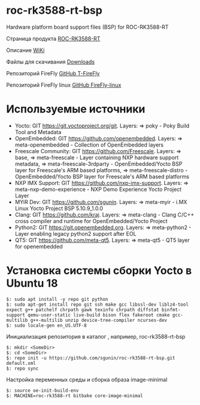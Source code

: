 # roc-rk3588-rt-bsp
Hardware platform board support files (BSP) for ROC-RK3588-RT

Страница продукта [ROC-RK3588-RT](https://en.t-firefly.com/product/industry/rocrk3588rt)

Описание [WiKi](https://wiki.t-firefly.com/en/ROC-RK3588-RT/index.html)

Файлы для скачивания [Downloads](https://en.t-firefly.com/doc/download/207.html)

Репозиторий FireFly [GitHub T-FireFly](https://github.com/T-Firefly)

Репозиторий FireFly linux [GitHub FireFly-linux](https://gitlab.com/firefly-linux)

# Используемые источники

- Yocto: GIT https://git.yoctoproject.org/git. Layers: 
	=> poky - Poky Build Tool and Metadata
- OpenEmbedded: GIT https://github.com/openembedded. Layers: 
	=> meta-openembedded - Collection of OpenEmbedded layers
- Freescale Community: GIT https://github.com/Freescale. Layers: 
	=> base,
	=> meta-freescale - Layer containing NXP hardware support metadata, 
	=> meta-freescale-3rdparty - OpenEmbedded/Yocto BSP layer for Freescale's ARM based platforms,
	=> meta-freescale-distro - OpenEmbedded/Yocto BSP layer for Freescale's ARM based platforms
- NXP IMX Support: GIT https://github.com/nxp-imx-support. Layers: 
	=> meta-nxp-demo-experience - NXP Demo Experience Yocto Project Layer
- MYiR Dev: GIT https://github.com/sgunin. Layers: 
	=> meta-myir - i.MX Linux Yocto Project BSP 5.10.9_1.0.0
- Clang: GIT https://github.com/kraj. Layers:
	=> meta-clang - Clang C/C++ cross compiler and runtime for OpenEmbedded/Yocto Project
- Python2: GIT https://git.openembedded.org. Layers: 
	=> meta-python2 - Layer enabling legacy python2 support after EOL
- QT5: GIT https://github.com/meta-qt5. Layers: 
	=> meta-qt5 - QT5 layer for openembedded

# Установка системы сборки Yocto в Ubuntu 18 
```
$: sudo apt install -y repo git python
$: sudo apt-get install repo git ssh make gcc libssl-dev liblz4-tool expect g++ patchelf chrpath gawk texinfo chrpath diffstat binfmt-support qemu-user-static live-build bison flex fakeroot cmake gcc-multilib g++-multilib unzip device-tree-compiler ncurses-dev
$: sudo locale-gen en_US.UTF-8
```

Инициализация репозитория в каталог <SomeDir>, например, roc-rk3588-rt-bsp
```
$: mkdir <SomeDir>
$: cd <SomeDir>
$: repo init -u https://github.com/sgunin/roc-rk3588-rt-bsp.git default.xml
$: repo sync
```

Настройка переменных среды и сборка образа image-minimal
```
$: source oe-init-build-env
$: MACHINE=roc-rk3588-rt bitbake core-image-minimal
```
